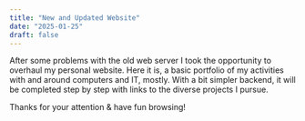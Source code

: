 ```yaml
---
title: "New and Updated Website"
date: "2025-01-25"
draft: false
---
```


After some problems with the old web server I took the opportunity to overhaul my personal website.
Here it is, a basic portfolio of my activities with and around computers and IT, mostly.
With a bit simpler backend, it will be completed step by step with links to the diverse projects I pursue.

Thanks for your attention & have fun browsing!
